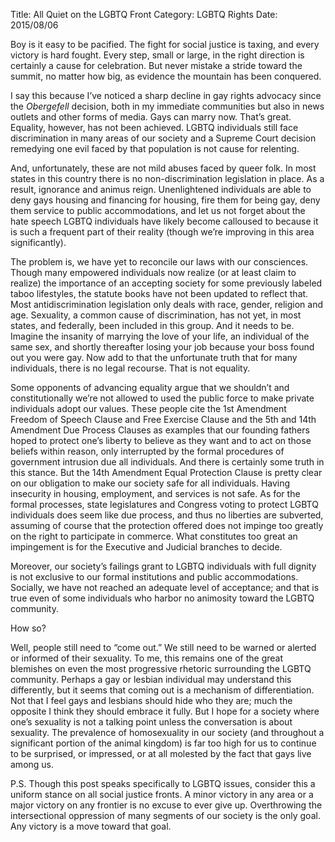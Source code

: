 Title: All Quiet on the LGBTQ Front
Category: LGBTQ Rights
Date: 2015/08/06

Boy is it easy to be pacified. The fight for social justice is taxing, and every victory is hard fought. Every step, small or large, in the right direction is certainly a cause for celebration. But never mistake a stride toward the summit, no matter how big, as evidence the mountain has been conquered. 

I say this because I’ve noticed a sharp decline in gay rights advocacy since the *Obergefell* decision, both in my immediate communities but also in news outlets and other forms of media. Gays can marry now. That’s great. Equality, however, has not been achieved. LGBTQ individuals still face discrimination in many areas of our society and a Supreme Court decision remedying one evil faced by that population is not cause for relenting.

And, unfortunately, these are not mild abuses faced by queer folk. In most states in this country there is no non-discrimination legislation in place. As a result, ignorance and animus reign. Unenlightened individuals are able to deny gays housing and financing for housing, fire them for being gay, deny them service to public accommodations, and let us not forget about the hate speech LGBTQ individuals have likely become calloused to because it is such a frequent part of their reality (though we’re improving in this area significantly).

The problem is, we have yet to reconcile our laws with our consciences. Though many empowered individuals now realize (or at least claim to realize) the importance of an accepting society for some previously labeled taboo lifestyles, the statute books have not been updated to reflect that. Most antidiscrimination legislation only deals with race, gender, religion and age. Sexuality, a common cause of discrimination, has not yet, in most states, and federally, been included in this group. And it needs to be. Imagine the insanity of marrying the love of your life, an individual of the same sex, and shortly thereafter losing your job because your boss found out you were gay. Now add to that the unfortunate truth that for many individuals, there is no legal recourse. That is not equality.

Some opponents of advancing equality argue that we shouldn’t and constitutionally we’re not allowed to used the public force to make private individuals adopt our values. These people cite the 1st Amendment Freedom of Speech Clause and Free Exercise Clause and the 5th and 14th Amendment Due Process Clauses as examples that our founding fathers hoped to protect one’s liberty to believe as they want and to act on those beliefs within reason, only interrupted by the formal procedures of government intrusion due all individuals. And there is certainly some truth in this stance. But the 14th Amendment Equal Protection Clause is pretty clear on our obligation to make our society safe for all individuals. Having insecurity in housing, employment, and services is not safe. As for the formal processes, state legislatures and Congress voting to protect LGBTQ individuals does seem like due process, and thus no liberties are subverted, assuming of course that the protection offered does not impinge too greatly on the right to participate in commerce. What constitutes too great an impingement is for the Executive and Judicial branches to decide.

Moreover, our society’s failings grant to LGBTQ individuals with full dignity is not exclusive to our formal institutions and public accommodations. Socially, we have not reached an adequate level of acceptance; and that is true even of some individuals who harbor no animosity toward the LGBTQ community. 

How so?

Well, people still need to “come out.” We still need to be warned or alerted or informed of their sexuality. To me, this remains one of the great blemishes on even the most progressive rhetoric surrounding the LGBTQ community. Perhaps a gay or lesbian individual may understand this differently, but it seems that coming out is a mechanism of differentiation. Not that I feel gays and lesbians should hide who they are; much the opposite I think they should embrace it fully. But I hope for a society where one’s sexuality is not a talking point unless the conversation is about sexuality. The prevalence of homosexuality in our society (and throughout a significant portion of the animal kingdom) is far too high for us to continue to be surprised, or impressed, or at all molested by the fact that gays live among us.

P.S. Though this post speaks specifically to LGBTQ issues, consider this a uniform stance on all social justice fronts. A minor victory in any area or a major victory on any frontier is no excuse to ever give up. Overthrowing the intersectional oppression of many segments of our society is the only goal. Any victory is a move toward that goal.


